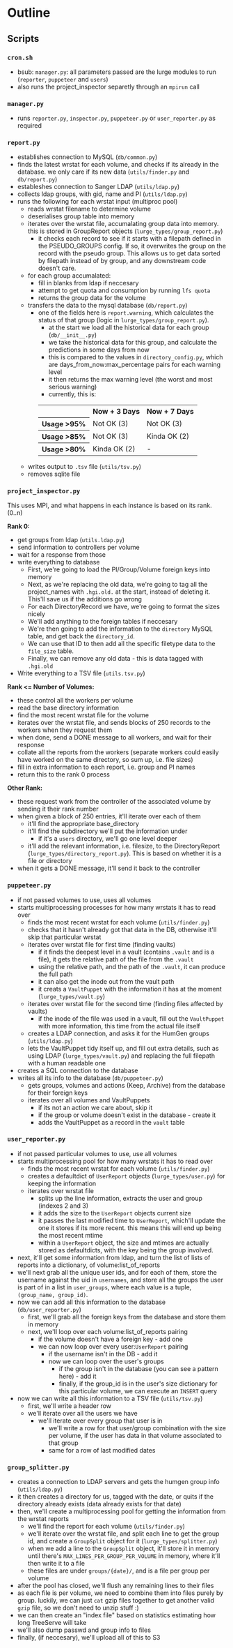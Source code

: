 # Outline

## Scripts

### `cron.sh`

- bsub: `manager.py`: all parameters passed are the lurge modules to run (`reporter`, `puppeteer` and `users`)
- also runs the project_inspector separetly through an `mpirun` call

### `manager.py`

- runs `reporter.py`, `inspector.py`, `puppeteer.py` or `user_reporter.py` as required

### `report.py`


- establishes connection to MySQL (`db/common.py`)
- finds the latest wrstat for each volume, and checks if its already in the database. we only care if its new data (`utils/finder.py` and `db/report.py`)
- estableshes connection to Sanger LDAP (`utils/ldap.py`)
- collects ldap groups, with gid, name and PI (`utils/ldap.py`)
- runs the following for each wrstat input (multiproc pool)
    - reads wrstat filename to determine volume
    - deserialises group table into memory
    - iterates over the wrstat file, accumalating group data into memory. this is stored in GroupReport objects (`lurge_types/group_report.py`)
        - it checks each record to see if it starts with a filepath defined in the PSEUDO_GROUPS config. If so, it overwrites the group on the record with the pseudo group. This allows us to get data sorted by filepath instead of by group, and any downstream code doesn't care.
    - for each group accumalated:
      - fill in blanks from ldap if neccesary
      - attempt to get quota and consumption by running `lfs quota`
      - returns the group data for the volume
    - transfers the data to the mysql database (`db/report.py`)
        - one of the fields here is `report.warning`, which calculates the status of that group (logic in `lurge_types/group_report.py`).
            - at the start we load all the historical data for each group (`db/__init__.py`)
            - we take the historical data for this group, and calculate the predictions in some days from now
            - this is compared to the values in `directory_config.py`, which are days_from_now:max_percentage pairs for each warning level
            - it then returns the max warning level (the worst and most serious warning)
            - currently, this is:
            <table><tr><th></th><th>Now + 3 Days</th><th>Now + 7 Days</th></tr>
            <tr><th>Usage >95%</th><td>Not OK (3)</td><td>Not OK (3)</td></tr>
            <tr><th>Usage >85%</th><td>Not OK (3)</td><td>Kinda OK (2)</td></tr>
            <tr><th>Usage >80%</th><td> Kinda OK (2) </td><td> - </td></tr>
            </table>
    - writes output to `.tsv` file (`utils/tsv.py`)
    - removes sqlite file

### `project_inspector.py`

This uses MPI, and what happens in each instance is based on its rank. (0..n)

**Rank 0:**
- get groups from ldap (`utils.ldap.py`)
- send information to controllers per volume
- wait for a response from those
- write everything to database
    - First, we're going to load the PI/Group/Volume foreign keys into memory
    - Next, as we're replacing the old data, we're going to tag all the project_names with `.hgi.old.` at the start, instead of deleting it. This'll save us if the additions go wrong
    - For each DirectoryRecord we have, we're going to format the sizes nicely
    - We'll add anything to the foreign tables if neccesary
    - We're then going to add the information to the `directory` MySQL table, and get back the `directory_id`.
    - We can use that ID to then add all the specific filetype data to the `file_size` table.
    - Finally, we can remove any old data - this is data tagged with `.hgi.old`
- Write everything to a TSV file (`utils.tsv.py`)

**Rank <= Number of Volumes:**
- these control all the workers per volume
- read the base directory information
- find the most recent wrstat file for the volume
- iterates over the wrstat file, and sends blocks of 250 records to the workers when they request them
- when done, send a DONE message to all workers, and wait for their response
- collate all the reports from the workers (separate workers could easily have worked on the same directory, so sum up, i.e. file sizes)
- fill in extra information to each report, i.e. group and PI names
- return this to the rank 0 process

**Other Rank:**
- these request work from the controller of the associated volume by sending it their rank number
- when given a block of 250 entries, it'll iterate over each of them
    - it'll find the appropriate base_directory
    - it'll find the subdirectory we'll put the information under
        - if it's a `users` directory, we'll go one level deeper
    - it'll add the relevant information, i.e. filesize, to the DirectoryReport (`lurge_types/directory_report.py`). This is based on whether it is a file or directory
- when it gets a DONE message, it'll send it back to the controller

### `puppeteer.py`

- if not passed volumes to use, uses all volumes
- starts multiprocessing processes for how many wrstats it has to read over
    - finds the most recent wrstat for each volume (`utils/finder.py`)
    - checks that it hasn't already got that data in the DB, otherwise it'll skip that particular wrstat
    - iterates over wrstat file for first time (finding vaults)
        - if it finds the deepest level in a vault (contains `.vault` and is a file), it gets the relative path of the file from the `.vault`
        - using the relative path, and the path of the `.vault`, it can produce the full path
        - it can also get the inode out from the vault path
        - it creats a `VaultPuppet` with the information it has at the moment (`lurge_types/vault.py`)
    - iterates over wrstat file for the second time (finding files affected by vaults)
        - if the inode of the file was used in a vault, fill out the `VaultPuppet` with more information, this time from the actual file itself
    - creates a LDAP connection, and asks it for the HumGen groups (`utils/ldap.py`)
    - lets the VaultPuppet tidy itself up, and fill out extra details, such as using LDAP (`lurge_types/vault.py`) and replacing the full filepath with a human readable one
- creates a SQL connection to the database
- writes all its info to the database (`db/puppeteer.py`)
    - gets groups, volumes and actions (Keep, Archive) from the database for their foreign keys
    - iterates over all volumes and VaultPuppets
        - if its not an action we care about, skip it
        - if the group or volume doesn't exist in the database - create it
        - adds the VaultPuppet as a record in the `vault` table

### `user_reporter.py`

- if not passed particular volumes to use, use all volumes
- starts multiprocessing pool for how many wrstats it has to read over
    - finds the most recent wrstat for each volume (`utils/finder.py`)
    - creates a defaultdict of `UserReport` objects (`lurge_types/user.py`) for keeping the information
    - iterates over wrstat file
        - splits up the line information, extracts the user and group (indexes 2 and 3)
        - it adds the size to the `UserReport` objects current size
        - it passes the last modified time to `UserReport`, which'll update the one it stores if its more recent. this means this will end up being the most recent mtime
        - within a `UserReport` object, the size and mtimes are actually stored as defaultdicts, with the key being the group involved.
- next, it'll get some information from ldap, and turn the list of lists of reports into a dictionary, of volume:list_of_reports
- we'll next grab all the unique user ids, and for each of them, store the username against the uid in `usernames`, and store all the groups the user is part of in a list in `user_groups`, where each value is a tuple, `(group_name, group_id)`.
- now we can add all this information to the database (`db/user_reporter.py`)
    - first, we'll grab all the foreign keys from the database and store them in memory
    - next, we'll loop over each volume:list_of_reports pairing
        - if the volume doesn't have a foreign key - add one
        - we can now loop over every user:`UserReport` pairing
            - if the username isn't in the DB - add it
            - now we can loop over the user's groups
                - if the group isn't in the database (you can see a pattern here) - add it
                - finally, if the group_id is in the user's size dictionary for this particular volume, we can execute an `INSERT` query
- now we can write all this information to a TSV file (`utils/tsv.py`)
    - first, we'll write a header row
    - we'll iterate over all the users we have
        - we'll iterate over every group that user is in
            - we'll write a row for that user/group combination with the size per volume, if the user has data in that volume associated to that group
            - same for a row of last modified dates

### `group_splitter.py`
- creates a connection to LDAP servers and gets the humgen group info (`utils/ldap.py`)
- it then creates a directory for us, tagged with the date, or quits if the directory already exists (data already exists for that date)
- then, we'll create a multiprocessing pool for getting the information from the wrstat reports
    - we'll find the report for each volume (`utils/finder.py`)
    - we'll iterate over the wrstat file, and split each line to get the group id, and create a `GroupSplit` object for it (`lurge_types/splitter.py`)
    - when we add a line to the `GroupSplit` object, it'll store it in memory until there's `MAX_LINES_PER_GROUP_PER_VOLUME` in memory, where it'll then write it to a file
    - these files are under `groups/{date}/`, and is a file per group per volume
- after the pool has closed, we'll flush any remaining lines to their files
- as each file is per volume, we need to combine them into files purely by group. luckily, we can just `cat` gzip files together to get another valid `gzip` file, so we don't need to unzip stuff :)
- we can then create an "index file" based on statistics estimating how long TreeServe will take
- we'll also dump passwd and group info to files
- finally, (if neccesary), we'll upload all of this to S3
